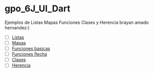 # gpo_6J_UI_Dart
Ejemplos de Listas Mapas Funciones Clases y Herencia
brayan amado hernandez:)
- [ ] [Listas](https://dartpad.dev/49fe2032dff4ae114705627fe4163792)
- [ ] [Mapas](https://dartpad.dev/81746c3871364f3ae29a19ea5f8b1430)
- [ ] [Funciones basicas](https://dartpad.dev/78d529ebb5aea1a4cf0607f22d69d680)
- [ ] [Funciones flecha](https://dartpad.dev/09e97999fbbe82ed73629ba02f145413)
- [ ] [Clases](https://dartpad.dev/ff0a0a88953c507ce240bef686d84ad1)
- [ ] [Herencia](https://dartpad.dev/a5dddb317290d84f5b47248a744442b5)
